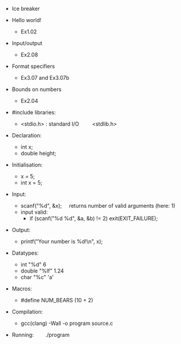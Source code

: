 - Ice breaker 

- Hello world! 
	- Ex1.02
- Input/output
	- Ex2.08
- Format specifiers
	- Ex3.07 and Ex3.07b 
- Bounds on numbers
	- Ex2.04


- #include libraries: 
	- <stdio.h> : standard I/O         <stdlib.h>
- Declaration:   
	- int x;
	- double height;
- Initialisation:   
	- x = 5;
	- int x = 5;
- Input:    
	- scanf("%d", &x);     returns number of valid arguments (here: 1)
	- input valid:  
		- if (scanf("%d %d", &a, &b) != 2) exit(EXIT_FAILURE);
- Output: 
	- printf("Your number is %d!\n", x);
- Datatypes: 
	- int "%d" 6   
	- double "%lf" 1.24   
	- char "%c" 'a'
- Macros:
	- #define NUM_BEARS (10 + 2)
- Compilation:
	- gcc(clang) -Wall -o program source.c       
- Running:        ./program
    